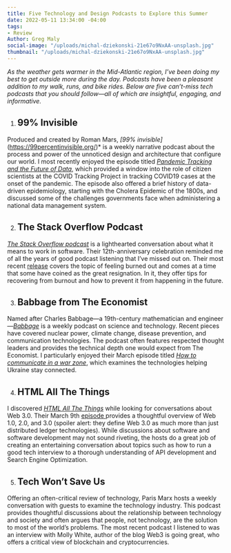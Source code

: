 ```yaml
---
title: Five Technology and Design Podcasts to Explore this Summer
date: 2022-05-11 13:34:00 -04:00
tags:
- Review
Author: Greg Maly
social-image: "/uploads/michal-dziekonski-21e67o9NxAA-unsplash.jpg"
thumbnail: "/uploads/michal-dziekonski-21e67o9NxAA-unsplash.jpg"
---
```


*As the weather gets warmer in the Mid-Atlantic region, I’ve been doing my best to get outside more during the day. Podcasts have been a pleasant addition to my walk, runs, and bike rides. Below are five can’t-miss tech podcasts that you should follow—all of which are insightful, engaging, and informative.*
 
<!--more-->

1. ## 99% Invisible
Produced and created by Roman Mars, *[99% invisible]*(https://99percentinvisible.org/)* is a weekly narrative podcast about the process and power of the unnoticed design and architecture that configure our world. I most recently enjoyed the episode titled [*Pandemic Tracking and the Future of Data*](https://99percentinvisible.org/episode/pandemic-tracking-and-the-future-of-data/), which provided a window into the role of citizen scientists at the COVID Tracking Project in tracking COVID19 cases at the onset of the pandemic. The episode also offered a brief history of data-driven epidemiology, starting with the Cholera Epidemic of the 1800s, and discussed some of the challenges governments face when administering a national data management system.  

2. ## The Stack Overflow Podcast
*[The Stack Overflow podcast](https://stackoverflow.blog/podcast/)* is a lighthearted conversation about what it means to work in software. Their 12th-anniversary celebration reminded me of all the years of good podcast listening that I’ve missed out on. Their most recent [release](https://stackoverflow.blog/2022/05/10/feeling-burned-out-youre-not-the-only-one-ep-440/) covers the topic of feeling burned out and comes at a time that some have coined as the great resignation. In it, they offer tips for recovering from burnout and how to prevent it from happening in the future.

3. ## Babbage from The Economist
Named after Charles Babbage—a 19th-century mathematician and engineer—[*Babbage*](https://www.economist.com/babbage) is a weekly podcast on science and technology. Recent pieces have covered nuclear power, climate change, disease prevention, and communication technologies. The podcast often features respected thought leaders and provides the technical depth one would expect from The Economist. I particularly enjoyed their March episode titled [*How to communicate in a war zone*](https://soundcloud.com/theeconomist/babbage-how-to-communicate-in), which examines the technologies helping Ukraine stay connected.

4. ## HTML All The Things
I discovered [*HTML All The Things*](https://www.htmlallthethings.com/podcast) while looking for conversations about Web 3.0. Their March 9th [episode ](https://www.htmlallthethings.com/podcasts/what-is-web1-web2-and-web3) provides a thoughtful overview of Web 1.0, 2.0, and 3.0 (spoiler alert: they define Web 3.0 as much more than just distributed ledger technologies). While discussions about software and software development may not sound riveting, the hosts do a great job of creating an entertaining conversation about topics such as how to run a good tech interview to a thorough understanding of API development and Search Engine Optimization.

5. ## Tech Won’t Save Us
Offering an often-critical review of technology, Paris Marx hosts a weekly conversation with guests to examine the technology industry. This podcast provides thoughtful discussions about the relationship between technology and society and often argues that people, not technology, are the solution to most of the world’s problems. The most recent podcast I listened to was an interview with Molly White, author of the blog Web3 is going great, who offers a critical view of blockchain and cryptocurrencies.